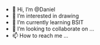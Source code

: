 - 👋 Hi, I’m @Daniel
- 👀 I’m interested in drawing
- 🌱 I’m currently learning BSIT
- 💞️ I’m looking to collaborate on ...
- 📫 How to reach me ...

<!---
Nadniel/Nadniel is a ✨ special ✨ repository because its `README.md` (this file) appears on your GitHub profile.
You can click the Preview link to take a look at your changes.
--->
